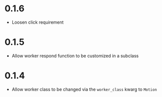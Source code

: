 # 0.1.6

* Loosen click requirement

# 0.1.5

* Allow worker respond function to be customized in a subclass

# 0.1.4

* Allow worker class to be changed via the `worker_class` kwarg to `Motion`
